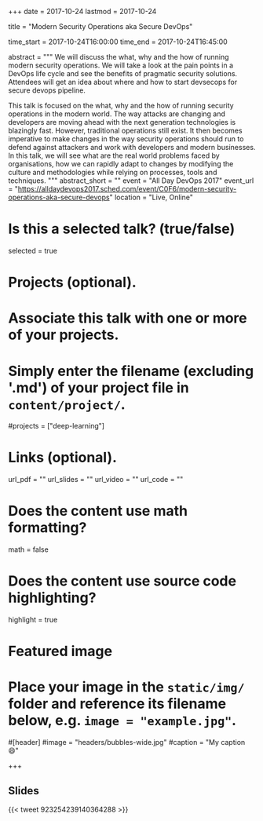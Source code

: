 +++
date = 2017-10-24
lastmod = 2017-10-24

title = "Modern Security Operations aka Secure DevOps"

time_start = 2017-10-24T16:00:00
time_end = 2017-10-24T16:45:00

abstract = """
We will discuss the what, why and the how of running modern security operations. We will take a look at the pain points in a DevOps life cycle and see the benefits of pragmatic security solutions. Attendees will get an idea about where and how to start devsecops for secure devops pipeline.

This talk is focused on the what, why and the how of running security operations in the modern world. The way attacks are changing and developers are moving ahead with the next generation technologies is blazingly fast. However, traditional operations still exist. It then becomes imperative to make changes in the way security operations should run to defend against attackers and work with developers and modern businesses. In this talk, we will see what are the real world problems faced by organisations, how we can rapidly adapt to changes by modifying the culture and methodologies while relying on processes, tools and techniques.
"""
abstract_short = ""
event = "All Day DevOps 2017"
event_url = "https://alldaydevops2017.sched.com/event/C0F6/modern-security-operations-aka-secure-devops"
location = "Live, Online"

# Is this a selected talk? (true/false)
selected = true

# Projects (optional).
#   Associate this talk with one or more of your projects.
#   Simply enter the filename (excluding '.md') of your project file in `content/project/`.
#projects = ["deep-learning"]

# Links (optional).
url_pdf = ""
url_slides = ""
url_video = ""
url_code = ""

# Does the content use math formatting?
math = false

# Does the content use source code highlighting?
highlight = true

# Featured image
# Place your image in the `static/img/` folder and reference its filename below, e.g. `image = "example.jpg"`.

#[header]
#image = "headers/bubbles-wide.jpg"
#caption = "My caption :smile:"

+++

## Slides

{{< tweet 923254239140364288 >}}

